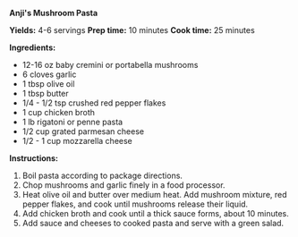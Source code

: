 **Anji's Mushroom Pasta**

**Yields:** 4-6 servings
**Prep time:** 10 minutes
**Cook time:** 25 minutes

**Ingredients:**

- 12-16 oz baby cremini or portabella mushrooms
- 6 cloves garlic
- 1 tbsp olive oil
- 1 tbsp butter
- 1/4 - 1/2 tsp crushed red pepper flakes
- 1 cup chicken broth
- 1 lb rigatoni or penne pasta
- 1/2 cup grated parmesan cheese
- 1/2 - 1 cup mozzarella cheese

**Instructions:**

1. Boil pasta according to package directions.
2. Chop mushrooms and garlic finely in a food processor.
3. Heat olive oil and butter over medium heat. Add mushroom mixture, red pepper flakes, and cook until mushrooms release their liquid.
4. Add chicken broth and cook until a thick sauce forms, about 10 minutes.
5. Add sauce and cheeses to cooked pasta and serve with a green salad.
